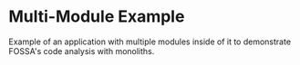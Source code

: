 # Multi-Module Example

Example of an application with multiple modules inside of it to demonstrate FOSSA's code analysis with monoliths.

